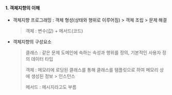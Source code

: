 #### 1. 객체지향의 이해

* 객체지향 프로그래밍 : 객체 형성(상태와 행위로 이루어짐) > 객체 조립 > 문제 해결

  > 객체 : 변수(값) + 메서드(코드)

* 객체지향의 구성요소

  > 클래스 : 같은 문제 도메인에 속하는 속성과 행위를 정의, 기본적인 사용자 정의 데이터 타입
  >
  > 객체 : 메모리에 로딩된 클래스를 통해 클래스를 탬플릿으로 하여 메모리 상에 생성된 정보 > 인스턴스
  >
  > 메서드 : 메시지라고도 부름